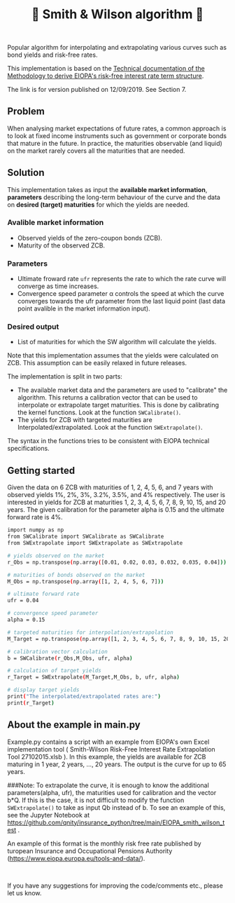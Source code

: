 <h1 align="center" style="border-botom: none">
  <b>
    🐍 Smith & Wilson algorithm 🐍     
  </b>
</h1>

</br>

Popular algorithm for interpolating and extrapolating various curves such as bond yields and risk-free rates. 

This implementation is based on the [Technical documentation of the Methodology to derive EIOPA's risk-free interest rate term structure](https://www.eiopa.europa.eu/sites/default/files/risk_free_interest_rate/12092019-technical_documentation.pdf).

The link is for version published on 12/09/2019. See Section 7.

## Problem

When analysing market expectations of future rates, a common approach is to look at fixed income instruments such as government or corporate bonds that mature in the future. In practice, the maturities observable (and liquid) on the market rarely covers all the maturities that are needed.

## Solution

This implementation takes as input the <b>available market information</b>, <b>parameters</b> describing the long-term behaviour of the curve and the data on <b>desired (target) maturities</b> for which the yields are needed.

### Avalible market information
- Observed yields of the zero-coupon bonds (ZCB).
- Maturity of the observed ZCB.

### Parameters
- Ultimate froward rate `ufr` represents the rate to which the rate curve will converge as time increases.
- Convergence speed parameter α controls the speed at which the curve converges towards the ufr parameter from the last liquid point (last data point avalible in the market information input).

### Desired output
- List of maturities for which the SW algorithm will calculate the yields.

Note that this implementation assumes that the yields were calculated on ZCB. This assumption can be easily relaxed in future releases.

The implementation is split in two parts: 

- The available market data and the parameters are used to "calibrate" the algorithm. This returns a calibration vector that can be used to interpolate or extrapolate target maturities. This is done by calibrating the kernel functions. Look at the function `SWCalibrate()`.
- The yields for ZCB with targeted maturities are Interpolated/extrapolated. Look at the function `SWExtrapolate()`.

The syntax in the functions tries to be consistent with EIOPA technical specifications.

## Getting started

Given the data on 6 ZCB with maturities of 1, 2, 4, 5, 6, and 7 years with observed yields 1%, 2%, 3%, 3.2%, 3.5%, and 4% respectively. The user is interested in yields for ZCB at maturities 1, 2, 3, 4, 5, 6, 7, 8, 9, 10, 15, and 20 years. The given calibration for the parameter alpha is 0.15 and the ultimate forward rate is 4%. 

```bash
import numpy as np
from SWCalibrate import SWCalibrate as SWCalibrate
from SWExtrapolate import SWExtrapolate as SWExtrapolate

# yields observed on the market
r_Obs = np.transpose(np.array([0.01, 0.02, 0.03, 0.032, 0.035, 0.04])) 

# maturities of bonds observed on the market
M_Obs = np.transpose(np.array([1, 2, 4, 5, 6, 7]))  

# ultimate forward rate
ufr = 0.04 

# convergence speed parameter
alpha = 0.15 

# targeted maturities for interpolation/extrapolation
M_Target = np.transpose(np.array([1, 2, 3, 4, 5, 6, 7, 8, 9, 10, 15, 20])) 

# calibration vector calculation
b = SWCalibrate(r_Obs,M_Obs, ufr, alpha) 

# calculation of target yields
r_Target = SWExtrapolate(M_Target,M_Obs, b, ufr, alpha)

# display target yields
print("The interpolated/extrapolated rates are:") 
print(r_Target)
```

## About the example in main.py

Example.py contains a script with an example from EIOPA's own Excel implementation tool ( Smith-Wilson Risk-Free Interest Rate Extrapolation Tool 27102015.xlsb ). In this example, the yields are available for ZCB maturing in 1 year, 2 years, ..., 20 years. The output is the curve for up to 65 years.

###Note:
To extrapolate the curve, it is enough to know the additional parameters(alpha, ufr), the maturities used for calibration and the vector b*Q. If this is the case, it is not difficult to modify the function `SWExtrapolate()` to take as input Qb instead of b. To see an example of this, see the Jupyter Notebook at https://github.com/qnity/insurance_python/tree/main/EIOPA_smith_wilson_test .

An example of this format is the monthly risk free rate published by turopean Insurance and Occupational Pensions Authority (https://www.eiopa.europa.eu/tools-and-data/).

</br>

If you have any suggestions for improving the code/comments etc., please let us know.
